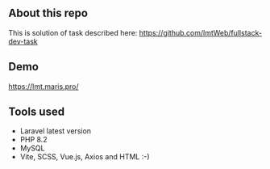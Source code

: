 ## About this repo
This is solution of task described here: https://github.com/lmtWeb/fullstack-dev-task

## Demo
https://lmt.maris.pro/

## Tools used
- Laravel latest version
- PHP 8.2
- MySQL
- Vite, SCSS, Vue.js, Axios and HTML :-)
